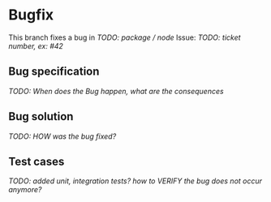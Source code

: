 # Bugfix
This branch fixes a bug in *TODO: package / node*
Issue: *TODO: ticket number, ex: #42*

## Bug specification
*TODO: When does the Bug happen, what are the consequences*

## Bug solution
*TODO: HOW was the bug fixed?*

## Test cases
*TODO: added unit, integration tests? how to VERIFY the bug does not occur anymore?*

